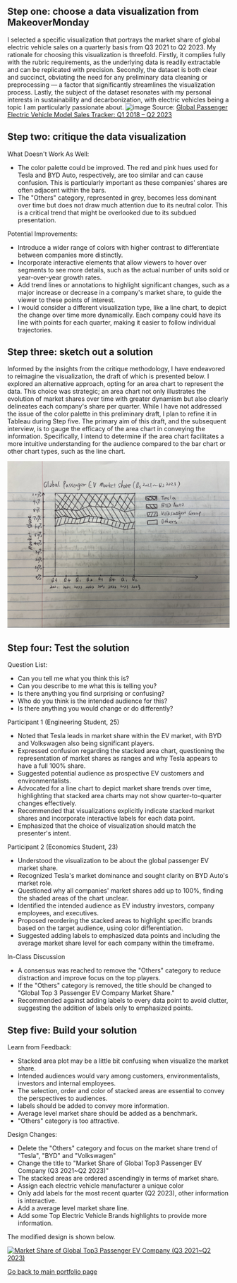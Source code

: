 ## Step one: choose a data visualization from MakeoverMonday
I selected a specific visualization that portrays the market share of global electric vehicle sales on a quarterly basis from Q3 2021 to Q2 2023. My rationale for choosing this visualization is threefold. Firstly, it complies fully with the rubric requirements, as the underlying data is readily extractable and can be replicated with precision. Secondly, the dataset is both clear and succinct, obviating the need for any preliminary data cleaning or preprocessing — a factor that significantly streamlines the visualization process. Lastly, the subject of the dataset resonates with my personal interests in sustainability and decarbonization, with electric vehicles being a topic I am particularly passionate about.
![image](https://www.counterpointresearch.com/wp-content/uploads/2023/06/Global-EV-market-share-Q2-2023.png)
Source: [Global Passenger Electric Vehicle Model Sales Tracker: Q1 2018 – Q2 2023](https://www.counterpointresearch.com/research_portal/)

## Step two: critique the data visualization
What Doesn't Work As Well:
- The color palette could be improved. The red and pink hues used for Tesla and BYD Auto, respectively, are too similar and can cause confusion. This is particularly important as these companies' shares are often adjacent within the bars.
- The "Others" category, represented in grey, becomes less dominant over time but does not draw much attention due to its neutral color. This is a critical trend that might be overlooked due to its subdued presentation.

Potential Improvements:
- Introduce a wider range of colors with higher contrast to differentiate between companies more distinctly.
- Incorporate interactive elements that allow viewers to hover over segments to see more details, such as the actual number of units sold or year-over-year growth rates.
- Add trend lines or annotations to highlight significant changes, such as a major increase or decrease in a company's market share, to guide the viewer to these points of interest.
- I would consider a different visualization type, like a line chart, to depict the change over time more dynamically. Each company could have its line with points for each quarter, making it easier to follow individual trajectories.

## Step three: sketch out a solution
Informed by the insights from the critique methodology, I have endeavored to reimagine the visualization, the draft of which is presented below. I explored an alternative approach, opting for an area chart to represent the data. This choice was strategic; an area chart not only illustrates the evolution of market shares over time with greater dynamism but also clearly delineates each company's share per quarter. While I have not addressed the issue of the color palette in this preliminary draft, I plan to refine it in Tableau during Step five. The primary aim of this draft, and the subsequent interview, is to gauge the efficacy of the area chart in conveying the information. Specifically, I intend to determine if the area chart facilitates a more intuitive understanding for the audience compared to the bar chart or other chart types, such as the line chart.

![image](https://github.com/runzhes/94870/blob/main/%E5%BE%AE%E4%BF%A1%E5%9B%BE%E7%89%87_20231113154346.jpg?raw=true)

## Step four: Test the solution
Question List:
- Can you tell me what you think this is?
- Can you describe to me what this is telling you?
- Is there anything you find surprising or confusing?
- Who do you think is the intended audience for this?
- Is there anything you would change or do differently?

Participant 1 (Engineering Student, 25)
- Noted that Tesla leads in market share within the EV market, with BYD and Volkswagen also being significant players.
- Expressed confusion regarding the stacked area chart, questioning the representation of market shares as ranges and why Tesla appears to have a full 100% share.
- Suggested potential audience as prospective EV customers and environmentalists.
- Advocated for a line chart to depict market share trends over time, highlighting that stacked area charts may not show quarter-to-quarter changes effectively.
- Recommended that visualizations explicitly indicate stacked market shares and incorporate interactive labels for each data point.
- Emphasized that the choice of visualization should match the presenter's intent.

Participant 2 (Economics Student, 23)
- Understood the visualization to be about the global passenger EV market share.
- Recognized Tesla's market dominance and sought clarity on BYD Auto's market role.
- Questioned why all companies' market shares add up to 100%, finding the shaded areas of the chart unclear.
- Identified the intended audience as EV industry investors, company employees, and executives.
- Proposed reordering the stacked areas to highlight specific brands based on the target audience, using color differentiation.
- Suggested adding labels to emphasized data points and including the average market share level for each company within the timeframe.

In-Class Discussion
- A consensus was reached to remove the "Others" category to reduce distraction and improve focus on the top players.
- If the "Others" category is removed, the title should be changed to "Global Top 3 Passenger EV Company Market Share."
- Recommended against adding labels to every data point to avoid clutter, suggesting the addition of labels only to emphasized points.

## Step five: Build your solution
Learn from Feedback:
- Stacked area plot may be a little bit confusing when visualize the market share.
- Intended audiences would vary among customers, environmentalists, investors and internal employees.
- The selection, order and color of stacked areas are essential to convey the perspectives to audiences.
- labels should be added to convey more information.
- Average level market share should be added as a benchmark.
- "Others" category is too attractive.

Design Changes:
- Delete the "Others" category and focus on the market share trend of "Tesla", "BYD" and "Volkswagen"
- Change the title to "Market Share of Global Top3 Passenger EV Company (Q3 2021~Q2 2023)"
- The stacked areas are ordered ascendingly in terms of market share.
- Assign each electric vehicle manufacturer a unique color
- Only add labels for the most recent quarter (Q2 2023), other information is interactive.
- Add a average level market share line.
- Add some Top Electric Vehicle Brands highlights to provide more information.

The modified design is shown below.
<div class='tableauPlaceholder' id='viz1700017525928' style='position: relative'><noscript><a href='#'><img alt='Market Share of Global Top3 Passenger EV Company (Q3 2021~Q2 2023) ' src='https:&#47;&#47;public.tableau.com&#47;static&#47;images&#47;As&#47;Assignment34_17000070249480&#47;Sheet2&#47;1_rss.png' style='border: none' /></a></noscript><object class='tableauViz'  style='display:none;'><param name='host_url' value='https%3A%2F%2Fpublic.tableau.com%2F' /> <param name='embed_code_version' value='3' /> <param name='site_root' value='' /><param name='name' value='Assignment34_17000070249480&#47;Sheet2' /><param name='tabs' value='no' /><param name='toolbar' value='yes' /><param name='static_image' value='https:&#47;&#47;public.tableau.com&#47;static&#47;images&#47;As&#47;Assignment34_17000070249480&#47;Sheet2&#47;1.png' /> <param name='animate_transition' value='yes' /><param name='display_static_image' value='yes' /><param name='display_spinner' value='yes' /><param name='display_overlay' value='yes' /><param name='display_count' value='yes' /><param name='language' value='zh-CN' /></object></div>                <script type='text/javascript'>
  var divElement = document.getElementById('viz1700017525928');
  var vizElement = divElement.getElementsByTagName('object')[0];
  vizElement.style.width='100%';vizElement.style.height=(divElement.offsetWidth*0.75)+'px
    var scriptElement = document.createElement('script');
  scriptElement.src = 'https://public.tableau.com/javascripts/api/viz_v1.js';
  vizElement.parentNode.insertBefore(scriptElement, vizElement);
</script>

[Go back to main portfolio page](README.md)
